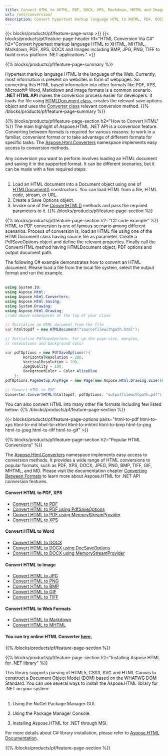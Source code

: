 ```yaml
---
title: Convert HTML to XHTML, PDF, DOCX, XPS, Markdown, MHTML and Images Using C#
url: /net/conversion/
description: Convert hypertext markup language HTML to XHTML, PDF, DOCX, XPS, Markdown, MHTML and Images with few lines of C# code via .NET library.
---
```


{{< blocks/products/pf/feature-page-wrap >}}
{{< blocks/products/pf/feature-page-header h1="HTML Conversion Via C#" h2="Convert hypertext markup language HTML to XHTML, MHTML, Markdown, PDF, XPS, DOCX and Images including BMP, JPG, PNG, TIFF to build cross-platform .NET applications." >}}

{{% blocks/products/pf/feature-page-summary %}}

Hypertext markup language HTML is the language of the Web. Currently, most information is present on websites in form of webpages. So converting this HTML based information into other formats like PDF, XPS, Microsoft® Word, Markdown and image formats is a common scenario. **.NET HTML API** makes the conversion process easier for developers. It loads the file using [HTMLDocument class](https://apireference.aspose.com/html/net/aspose.html/htmldocument), creates the relevant save options object and uses the [Converter class](https://apireference.aspose.com/html/net/aspose.html.converters/converter) relevant conversion method.
{{% /blocks/products/pf/feature-page-summary  %}}

{{% blocks/products/pf/feature-page-section  h2="How to Convert HTML" %}}
The main highlight of Aspose.HTML .NET API is a conversion feature. Converting between formats is required for various reasons: to work in a familiar, convenient format or to take advantage of different formats for specific tasks. The [Aspose.Html.Converters](https://apireference.aspose.com/html/net/aspose.html.converters) namespace implements easy access to conversion methods. </br></br>
Any conversion you want to perform involves loading an HTML document and saving it in the supported format. It can be different scenarios, but it can be made with a few required steps:</br></br>
1. Load an HTML document into a Document object using one of [HTMLDocument()](https://apireference.aspose.com/html/net/aspose.html/htmldocument) constructors. You can load HTML from a file, HTML code, stream, or URL.</br>
2. Create a Save Options object.</br>
3. Invoke one of the [ConvertHTML()](https://apireference.aspose.com/html/net/aspose.html.converters/converter/methods/converthtml/index) methods and pass the required parameters to it.
{{% /blocks/products/pf/feature-page-section %}}

{{% blocks/products/pf/feature-page-section  h2="C# code example" %}}
HTML to PDF conversion is one of famous scenario among different scenarios. Process of conversion is, load an HTML file using one of the HTMLDocument class having source file as parameter. Create a PdfSaveOptions object and define the relevant properties. Finally call the ConvertHTML method having HTMLDocument object, PDF options and output document path.

The following C# example demonstrates how to convert an HTML document. Please load a file from the local file system, select the output format and run the example. </br></br>

```cs
using System.IO;
using Aspose.Html;
using Aspose.Html.Converters;
using Aspose.Html.Saving;
using System.Drawing;
using Aspose.Html.Drawing;
//add above namespaces at the top of your class
    
// Initialize an HTML document from the file
var htmltopdf = new HTMLDocument("sourcefilewithpath.html");
    
// Initialize PdfSaveOptions. Set up the page-size, margins, 
// resolutions and background color 

var pdfOptions = new PdfSaveOptions(){                
        HorizontalResolution = 200,
        VerticalResolution = 200,
        JpegQuality = 100,
        BackgroundColor = Color.AliceBlue                
    };
pdfOptions.PageSetup.AnyPage = new Page(new Aspose.Html.Drawing.Size(600, 300), new Margin(20, 10, 10, 10));     
    
// Convert HTML to PDF
Converter.ConvertHTML(htmltopdf, pdfOptions, "outputfilewithpath.pdf");
```
You can also convert HTML into many other file formats including few listed below:
{{% /blocks/products/pf/feature-page-section %}}

{{< blocks/products/pf/feature-page-options pairs="html-to-pdf html-to-xps html-to-md html-to-xhtml html-to-mhtml html-to-bmp html-to-png html-to-jpeg html-to-tiff html-to-gif" >}}


{{% blocks/products/pf/feature-page-section  h2="Popular HTML Conversions" %}}

The [Aspose.Html.Converters](https://apireference.aspose.com/html/net/aspose.html.converters) namespace implements easy access to conversion methods. It provides a wide range of HTML conversions to popular formats, such as PDF, XPS, DOCX, JPEG, PNG, BMP, TIFF, GIF, MHTML, and MD. Please visit the documentation chapter [Converting Between Formats](https://docs.aspose.com/html/net/converting-between-formats/) to learn more about Aspose.HTML for .NET API conversion features.

<div class="row">
	<div class="col-md-3">
		<h4>Convert HTML to PDF, XPS</h4>				
		<ul>
			<li><a href="/html/net/converting-between-formats/html-to-pdf/">Convert HTML to PDF</a></li>
			<li><a href="/html/net/converting-between-formats/html-to-pdf/#convert-html-to-pdf-using-pdfsaveoptions">Convert HTML to PDF using PdfSaveOptions</a></li>
			<li><a href="/html/net/converting-between-formats/html-to-pdf/#output-stream-providers">Convert HTML to PDF using MemoryStreamProvider</a></li>
			<li><a href="/html/net/converting-between-formats/html-to-xps/">Convert HTML to XPS</a></li>					
		</ul>
	</div>
	<div class="col-md-3">
		<h4>Convert HTML to Word</h4>	
		<ul>
			<li><a href="/html/net/converting-between-formats/html-to-docx/">Convert HTML to DOCX</a></li>
			<li><a href="/html/net/converting-between-formats/html-to-docx/#convert-html-to-docx-using-docsaveoptions">Convert HTML to DOCX using DocSaveOptions</a></li>
			<li><a href="/html/net/converting-between-formats/html-to-docx/#output-stream-providers">Convert HTML to DOCX using MemoryStreamProvider</a></li>
	</div>
	<div class="col-md-3">
		<h4>Convert HTML to Image</h4>	
		</ul>
		<ul>
			<li><a href="/html/net/converting-between-formats/html-to-jpg/">Convert HTML to JPG</a></li>
			<li><a href="/html/net/converting-between-formats/html-to-png/">Convert HTML to PNG</a></li>
			<li><a href="/html/net/converting-between-formats/html-to-bmp/">Convert HTML to BMP</a></li>
			<li><a href="/html/net/converting-between-formats/html-to-gif/">Convert HTML to GIF</a></li>
			<li><a href="/html/net/converting-between-formats/html-to-tiff/">Convert HTML to TIFF</a></li>						
		</ul>
	</div>
	<div class="col-md-3">
		<h4>Convert HTML to Web Formats</h4>
		<ul>
			<li><a href="/html/net/converting-between-formats/html-to-markdown/">Convert HTML to Markdown</a></li>
			<li><a href="/html/net/converting-between-formats/html-to-mhtml/">Convert HTML to MHTML</a></li>			
		</ul>
	</div>	
</div>

 <h4 >
You can try online HTML Converter 
    <a href="https://products.aspose.app/html/conversion/html" rel="opener noopener noreferrer" target="_blank"> 
     here.
    </a>
    </h4>
{{% /blocks/products/pf/feature-page-section %}}

{{% blocks/products/pf/feature-page-section  h2="Installing Aspose.HTML for .NET library" %}}

This library supports parsing of HTML5, CSS3, SVG and HTML Canvas to construct a Document Object Model (DOM) based on the WHATWG DOM Standard. You can use several ways to install the Aspose.HTML library for .NET on your system:</br></br>

1. Using the NuGet Package Manager GUI.

2. Using the Package Manager Console.

3. Installing Aspose.HTML for .NET through MSI.</br>

  

  For more details about C# library installation, please refer to [Aspose.HTML Documentation](https://docs.aspose.com/html/net/getting-started/installation/).

{{% /blocks/products/pf/feature-page-section %}}
